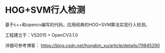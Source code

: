 # HOG+SVM行人检测
基于c++和opencv编写的代码，应用经典的HOG+SVM算法实现行人检测。

工程建立于：VS2015 + OpenCV3.1.0

详细可参考博客： https://blog.csdn.net/hongbin_xu/article/details/79845290
